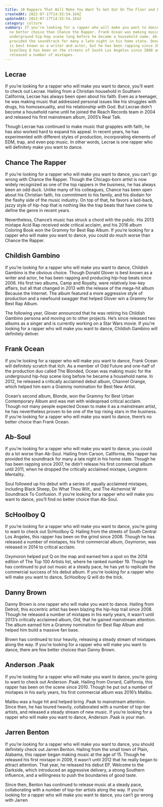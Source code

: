 ```yaml
---
title: 10 Rappers That Will Make You Want To Get Out On The Floor and Dance
createdAt: 2022-07-17T14:55:54.164Z
updatedAt: 2022-07-17T14:55:54.164Z
category: culture
summary: If you’re looking for a rapper who will make you want to dance, there’s
  no better choice than Chance the Rapper. Frank Ocean was making music for the
  underground hip-hop scene long before he became a household name. Ab-Soul has
  provided the soundtrack for many a late night in his home state. Donald Glover
  is best known as a writer and actor, but he has been rapping since 2006.
  Scoolboy Q has been on the streets of South Los Angeles since 2008 and
  released a number of mixtapes.
---
```


## Lecrae

If you’re looking for a rapper who will make you want to dance, you’ll want to check out Lecrae. Hailing from a Christian household in Southern California, Lecrae has always been open about his faith. Even as a teenager, he was making music that addressed personal issues like his struggles with drugs, his homosexuality, and his relationship with God. But Lecrae didn’t become a household name until he joined the Reach Records team in 2004 and released his first mainstream album, 2005’s Real Talk.

Though Lecrae has continued to make music that grapples with faith, he has also worked hard to expand his appeal. In recent years, he has experimented with different styles of production, incorporating elements of EDM, trap, and even pop music. In other words, Lecrae is one rapper who will definitely make you want to dance.

## Chance The Rapper

If you’re looking for a rapper who will make you want to dance, you can’t go wrong with Chance the Rapper. Though the Chicago-born artist is now widely recognized as one of the top rappers in the business, he has always been an odd duck. Unlike many of his colleagues, Chance has been open about his Christian faith, his commitment to his family, and his disdain for the flashy side of the music industry. On top of that, he favors a laid-back, jazzy style of hip-hop that is nothing like the trap beats that have come to define the genre in recent years.

Nevertheless, Chance’s music has struck a chord with the public. His 2013 mixtape Acid Rap received wide critical acclaim, and his 2016 album Coloring Book won the Grammy for Best Rap Album. If you’re looking for a rapper who will make you want to dance, you could do much worse than Chance the Rapper.

## Childish Gambino

If you’re looking for a rapper who will make you want to dance, Childish Gambino is the obvious choice. Though Donald Glover is best known as a writer and actor, he has been rapping and producing hip-hop beats since 2006. His first two albums, Camp and Royalty, were relatively low-key affairs, but all that changed in 2013 with the release of the mega-hit album Because the Internet. The album featured a more aggressive style of production and a newfound swagger that helped Glover win a Grammy for Best Rap Album.

The following year, Glover announced that he was retiring his Childish Gambino persona and moving on to other projects. He’s since released two albums as a singer and is currently working on a Star Wars movie. If you’re looking for a rapper who will make you want to dance, Childish Gambino will definitely deliver.

## Frank Ocean

If you’re looking for a rapper who will make you want to dance, Frank Ocean will definitely scratch that itch. As a member of Odd Future and one-half of the production duo called The Blonded, Ocean was making music for the underground hip-hop scene long before he became a household name. In 2012, he released a critically acclaimed debut album, Channel Orange, which helped him earn a Grammy nomination for Best New Artist.

Ocean’s second album, Blonde, won the Grammy for Best Urban Contemporary Album and was met with widespread critical acclaim. Though not many people expected Ocean to make it as a mainstream artist, he has nevertheless proven to be one of the top rising stars in the business. If you’re looking for a rapper who will make you want to dance, there’s no better choice than Frank Ocean.

## Ab-Soul

If you’re looking for a rapper who will make you want to dance, you could do a lot worse than Ab-Soul. Hailing from Carson, California, this rapper has provided the soundtrack for many a late night in his home state. Though he has been rapping since 2007, he didn’t release his first commercial album until 2011, when he dropped the critically acclaimed mixtape, Longterm Mentality.

Soul followed up his debut with a series of equally acclaimed mixtapes, including Black Sheep, Do What Thou Wilt., and The Alchemist W Soundtrack To Confusion. If you’re looking for a rapper who will make you want to dance, you’ll find no better choice than Ab-Soul.

## ScHoolboy Q

If you’re looking for a rapper who will make you want to dance, you’re going to want to check out ScHoolboy Q. Hailing from the streets of South Central Los Angeles, this rapper has been on the grind since 2008. Though he has released a number of mixtapes, his first commercial album, Oxymoron, was released in 2014 to critical acclaim.

Oxymoron helped put Q on the map and earned him a spot on the 2014 edition of The Top 100 Artists list, where he ranked number 19. Though he has continued to put out music at a steady pace, he has yet to replicate the commercial success of his debut album. If you’re looking for a rapper who will make you want to dance, ScHoolboy Q will do the trick.

## Danny Brown

Danny Brown is one rapper who will make you want to dance. Hailing from Detroit, this eccentric artist has been blazing the hip-hop trail since 2008. Though he released a number of mixtapes in his early years, it wasn’t until 2013’s critically acclaimed album, Old, that he gained mainstream attention. The album earned him a Grammy nomination for Best Rap Album and helped him build a massive fan base.

Brown has continued to tour heavily, releasing a steady stream of mixtapes along the way. If you’re looking for a rapper who will make you want to dance, there are few better choices than Danny Brown.

## Anderson .Paak

If you’re looking for a rapper who will make you want to dance, you’re going to want to check out Anderson .Paak. Hailing from Oxnard, California, this rapper has been on the scene since 2010. Though he put out a number of mixtapes in his early years, his first commercial album was 2016’s Malibu.

Malibu was a huge hit and helped bring .Paak to mainstream attention. Since then, he has toured heavily, collaborated with a number of top-tier artists, and released a steady stream of new music. If you’re looking for a rapper who will make you want to dance, Anderson .Paak is your man.

## Jarren Benton

If you’re looking for a rapper who will make you want to dance, you should definitely check out Jarren Benton. Hailing from the small town of Plain, Alabama, this rapper began making music at the age of 15. Though he released his first mixtape in 2009, it wasn’t until 2012 that he really began to attract attention. That year, he released his debut EP, Welcome to the Darkside, which introduced an aggressive delivery, a strong Southern influence, and a willingness to push the boundaries of good taste.

Since then, Benton has continued to release music at a steady pace, collaborating with a number of top-tier artists along the way. If you’re looking for a rapper who will make you want to dance, you can’t go wrong with Jarren
